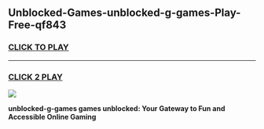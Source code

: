 
## Unblocked-Games-unblocked-g-games-Play-Free-qf843
<h3>
<a href="https://premium76.site?title=unblocked-g-games&ref=18A">CLICK TO PLAY</a></h3>
<hr>

<h3>
<a href="https://premium76.site?title=unblocked-g-games&ref=18A">CLICK 2 PLAY</a>
  
</h3>

<a href="https://premium76.site?title=unblocked-g-games&ref=18A"><img src="https://clearcache.store/games.png"></a>


**unblocked-g-games games unblocked: Your Gateway to Fun and Accessible Online Gaming**
